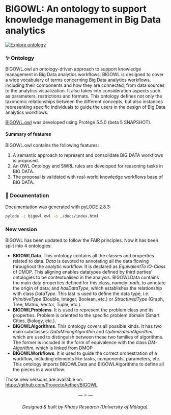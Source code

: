 # BIGOWL: An ontology to support knowledge management in Big Data analytics

[![Explore ontology](https://img.shields.io/badge/explore-WebVOWL-orange.svg?style=flat-square)](www.visualdataweb.de/webvowl/#iri=https://raw.githubusercontent.com/KhaosResearch/BIGOWL/master/BIGOWL.owl)

### ✨ Ontology 

BIGOWL.owl an ontology-driven approach to support knowledge management in Big Data analytics workflows. BIGOWL is designed to cover a wide vocabulary of terms concerning Big Data analytics workflows, including their components and how they are connected, from data sources to the analytics visualization. It also takes into consideration aspects such as parameters, restrictions and formats. This ontology defines not only the taxonomic relationships between the different concepts, but also instances representing specific individuals to guide the users in the design of Big Data analytics workflows.

[BIGOWL.owl](BIGOWL.owl) was developed using Protégé 5.5.0 (beta 5 SNAPSHOT).

#### Summary of features
BIGOWL.owl contains the following features:
1.	A semantic approach to represent and consolidate BIG DATA workflows is proposed.
2.	An OWL Ontology and SWRL rules are developed for reasoning tasks in BIG DATA.
3.	The proposal is validated with real-world knowledge workflows base of BIG DATA.

### 📖 Documentation

Documentation was generated with pyLODE 2.8.3:

```bash
pylode -i bigowl.owl -o ./docs/index.html
```

 ### New version
 BIGOWL has been updated to follow the FAIR principles. Now it has been split into  4 ontologies:
- **BIGOWLData**. This ontology contains all the classes and properties related to data. _Data_ is devoted to annotating all the data flowing throughout the analytic workflow. It is declared as _EquivalentTo IO-Class_ of DMOP. This aligning enables datatypes defined by third parties’ ontologies to be contextualised in the analysis.  BIGOWLData contains the main data properties defined for this class, namely: _path_, to annotate the origin of data; and _hasDataType_, which establishes the relationship with class _DataType_. This last is used to define the data type, i.e. _PrimitiveType_ (Double, Integer, Boolean, etc.) or _StructuredType_ (Graph, Tree, Matrix, Vector, Tuple, etc.).
 - **BIGOWLProblems**. It is used to represent the problem class and its properties. Problem is oriented to the specific problem domain (Smart Cities, Biology, etc.).
 - **BIGOWLAlgorithms**. This ontology covers all possible kinds. It has two main subclasses: _DataMiningAlgorithm_ and _OptimizationAlgorithm_, which are used to distinguish between these two families of algorithms. The former is included in the form of equivalence with the class _DM-Algorithm_, which is linked from DMOP
 - **BIGOWLWorkflows**. It is used to guide the correct orchestration of a workflow, including elements like tasks, components, parameters, etc. This ontology imports BIGOWLData and BIGOWLAlgorithms to define all the pieces in a workflow.

Those new versions are available on: https://github.com/ProyectoAether/BIGOWL

<p align="center">&mdash; ⭐️ &mdash;</p>
<p align="center"><i>Designed & built by Khaos Research (University of Málaga).</i></p>
